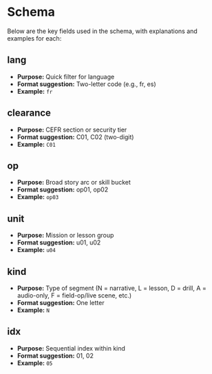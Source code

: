 # Schema

Below are the key fields used in the schema, with explanations and examples for each:

## lang

- **Purpose:** Quick filter for language
- **Format suggestion:** Two-letter code (e.g., fr, es)
- **Example:** `fr`

## clearance

- **Purpose:** CEFR section or security tier
- **Format suggestion:** C01, C02 (two-digit)
- **Example:** `C01`

## op

- **Purpose:** Broad story arc or skill bucket
- **Format suggestion:** op01, op02
- **Example:** `op03`

## unit

- **Purpose:** Mission or lesson group
- **Format suggestion:** u01, u02
- **Example:** `u04`

## kind

- **Purpose:** Type of segment (N = narrative, L = lesson, D = drill, A = audio-only, F = field-op/live scene, etc.)
- **Format suggestion:** One letter
- **Example:** `N`

## idx

- **Purpose:** Sequential index within kind
- **Format suggestion:** 01, 02
- **Example:** `05`
